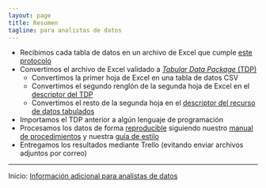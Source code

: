 ```yaml
---
layout: page
title: Resumen
tagline: para analistas de datos
---
```


- Recibimos cada tabla de datos en un archivo de Excel que cumple [este protocolo](../../index.html)
- Convertimos el archivo de Excel validado a [_Tabular Data Package_ (TDP)](https://frictionlessdata.io/docs/tabular-data-package/)
    - Convertimos la primer hoja de Excel en una tabla de datos CSV
    - Convertimos el segundo renglón de la segunda hoja de Excel en el [descriptor del TDP](https://frictionlessdata.io/specs/tabular-data-package/)
    - Convertimos el resto de la segunda hoja en el [descriptor del recurso de datos tabulados](http://frictionlessdata.io/specs/tabular-data-resource/)
- Importamos el TDP anterior a algún lenguaje de programación
- Procesamos los datos de forma [reproducible](http://kbroman.org/steps2rr/) siguiendo nuestro [manual de procedimientos](https://bitbucket.org/IslasGECI/analisis/src/default/README.md) y nuestra [guía de estilo](https://bitbucket.org/IslasGECI/analisis/src/default/referencias/guia-estilo.md)
- Entregamos los resultados mediante Trello (evitando enviar archivos adjuntos por correo)

---

Inicio: [Información adicional para analistas de datos](index.html)
